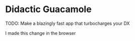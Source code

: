 # Didactic Guacamole

TODO: Make a blazingly fast app that turbocharges your DX

I made this change in the browser
